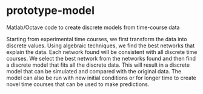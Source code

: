 # prototype-model
Matlab/Octave code to create discrete models from time-course data

Starting from experimental time courses, we first transform the data into discrete values. Using algebraic techniques, we find the best networks that explain the data. Each network found will be consistent with all discrete time courses. We select the best network from the networks found and then find a discrete model that fits all the discrete data. This will result in a discrete model that can be simulated and compared with the original data. The model can also be run with new initial conditions or for longer time to create novel time courses that can be used to make predictions.  
